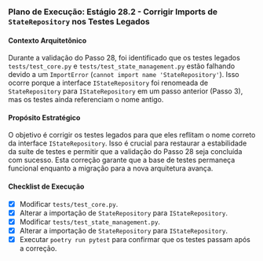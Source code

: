### Plano de Execução: Estágio 28.2 - Corrigir Imports de `StateRepository` nos Testes Legados

#### Contexto Arquitetônico

Durante a validação do Passo 28, foi identificado que os testes legados `tests/test_core.py` e `tests/test_state_management.py` estão falhando devido a um `ImportError` (`cannot import name 'StateRepository'`). Isso ocorre porque a interface `IStateRepository` foi renomeada de `StateRepository` para `IStateRepository` em um passo anterior (Passo 3), mas os testes ainda referenciam o nome antigo.

#### Propósito Estratégico

O objetivo é corrigir os testes legados para que eles reflitam o nome correto da interface `IStateRepository`. Isso é crucial para restaurar a estabilidade da suíte de testes e permitir que a validação do Passo 28 seja concluída com sucesso. Esta correção garante que a base de testes permaneça funcional enquanto a migração para a nova arquitetura avança.

#### Checklist de Execução

- [x] Modificar `tests/test_core.py`.
- [x] Alterar a importação de `StateRepository` para `IStateRepository`.
- [x] Modificar `tests/test_state_management.py`.
- [x] Alterar a importação de `StateRepository` para `IStateRepository`.
- [x] Executar `poetry run pytest` para confirmar que os testes passam após a correção.

